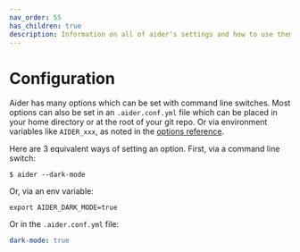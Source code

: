 ```yaml
---
nav_order: 55
has_children: true
description: Information on all of aider's settings and how to use them.
---
```


# Configuration

Aider has many options which can be set with
command line switches.
Most options can also be set in an `.aider.conf.yml` file
which can be placed in your home directory or at the root of
your git repo. 
Or via environment variables like `AIDER_xxx`,
as noted in the [options reference](options.html).

Here are 3 equivalent ways of setting an option. First, via a command line switch:

```
$ aider --dark-mode
```

Or, via an env variable:

```
export AIDER_DARK_MODE=true
```

Or in the `.aider.conf.yml` file:

```yaml
dark-mode: true
```


